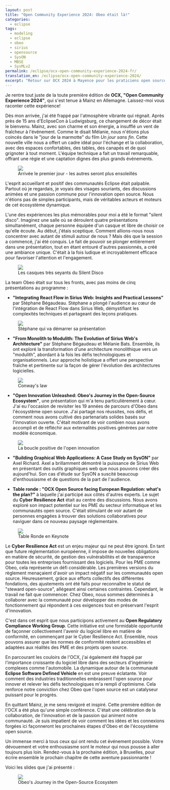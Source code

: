 ```yaml
---
layout: post
title: "Open Community Experience 2024: Obeo était là!"
categories:
  - eclipse
tags:
  - modeling
  - eclipse
  - obeo
  - sirius
  - opensource
  - SysON
  - MBSE
  - SysMLv2
permalink: /eclipse/ocx-open-community-experience-2024-fr/
translation_en: /eclipse/ocx-open-community-experience-2024/
excerpt: "Retour sur OCX 2024 à Mayence pour les praticiens open source/Eclipse et MBSE, avec des enseignements sur Sirius Web, SysON et l’impact du Cyber Resilience Act."
---
```

Je rentre tout juste de la toute première édition de **OCX, "Open Community Experience 2024"**, qui s'est tenue à Mainz en Allemagne. Laissez-moi vous raconter cette expérience!

Dès mon arrivée, j'ai été frappé par l'atmosphère vibrante qui régnait. Après près de 15 ans d'EclipseCon à Ludwigsburg, ce changement de décor était le bienvenu. Mainz, avec son charme et son énergie, a insufflé un vent de fraîcheur à l'événement. Comme le disait Mélanie, nous n'étions plus coincés dans le "jour de la marmotte" du film *Un jour sans fin*. Cette nouvelle ville nous a offert un cadre idéal pour l'échange et la collaboration, avec des espaces confortables, des tables, des canapés et de quoi grignoter à tout moment. L'équipe technique a fait un travail remarquable, offrant une régie et une captation dignes des plus grands événements.

<figure>
    <a href="{{ site.url }}/talks/OCX2024/ocxarrival.jpg">
      <img src="{{ site.url }}/talks/OCX2024/ocxarrival-t.jpg">
    </a>
    <figcaption>Arrivée le premier jour - les autres seront plus ensoleillés</figcaption>
</figure>

L'esprit accueillant et positif des communautés Eclipse était palpable. Partout où je regardais, je voyais des visages souriants, des discussions animées et une passion commune pour l'innovation open source. Nous n'étions pas de simples participants, mais de véritables acteurs et moteurs de cet écosystème dynamique.

L'une des expériences les plus mémorables pour moi a été le format "silent disco". Imaginez une salle où se déroulent quatre présentations simultanément, chaque personne équipée d'un casque et libre de choisir ce qu'elle écoute. Au début, j'étais sceptique. Comment allions-nous nous concentrer avec autant de stimuli autour de nous ? Mais dès que la session a commencé, j'ai été conquis. Le fait de pouvoir se plonger entièrement dans une présentation, tout en étant entouré d'autres passionnés, a créé une ambiance unique. C'était à la fois ludique et incroyablement efficace pour favoriser l'attention et l'engagement.

<figure>
    <a href="{{ site.url }}/talks/OCX2024/ocxsilentdisco.jpg">
      <img src="{{ site.url }}/talks/OCX2024/ocxsilentdisco-t.jpg">
    </a>
    <figcaption>Les casques très seyants du Silent Disco</figcaption>
</figure>

La team Obeo était sur tous les fronts, avec pas moins de cinq présentations au programme :

- **"Integrating React Flow in Sirius Web: Insights and Practical Lessons"** par Stéphane Bégaudeau. Stéphane a plongé l'audience au cœur de l'intégration de React Flow dans Sirius Web, démystifiant les complexités techniques et partageant des leçons pratiques.

<figure>
    <a href="{{ site.url }}/talks/OCX2024/ocxsbe.jpg">
      <img src="{{ site.url }}/talks/OCX2024/ocxsbe-t.jpg">
    </a>
    <figcaption>Stéphane qui va démarrer sa présentation</figcaption>
</figure>

- **"From Monolith to Modulith: The Evolution of Sirius Web's Architecture"** par Stéphane Bégaudeau et Mélanie Bats. Ensemble, ils ont exploré la transformation d'une architecture monolithique vers un "modulith", abordant à la fois les défis technologiques et organisationnels. Leur approche holistique a offert une perspective fraîche et pertinente sur la façon de gérer l'évolution des architectures logicielles.

<figure>
    <a href="{{ site.url }}/talks/OCX2024/ocxmonolith.jpg">
      <img src="{{ site.url }}/talks/OCX2024/ocxmonolith-t.jpg">
    </a>
    <figcaption>Conway's law</figcaption>
</figure>

- **"Open Innovation Unleashed: Obeo's Journey in the Open-Source Ecosystem"**, une présentation qui m'a tenu particulièrement à cœur. J'ai eu l'occasion de revisiter les 19 années de parcours d'Obeo dans l'écosystème open source. J'ai partagé nos réussites, nos défis, et comment nous avons cultivé des partenariats solides basés sur l'innovation ouverte. C'était motivant de voir combien nous avons accompli et de réfléchir aux externalités positives générées par notre modèle économique.

<figure>
    <a href="{{ site.url }}/talks/OCX2024/ocxopeninnovation.jpg">
      <img src="{{ site.url }}/talks/OCX2024/ocxopeninnovation-t.jpg">
    </a>
    <figcaption>La boucle positive de l'open innovation</figcaption>
</figure>

- **"Building Graphical Web Applications: A Case Study on SysON"** par Axel Richard. Axel a brillamment démontré la puissance de Sirius Web en présentant des outils graphiques web que nous pouvons créer dès aujourd'hui. Son cas d'étude sur SysON a suscité beaucoup d'enthousiasme et de questions de la part de l'audience.

- **Table ronde : "OCX Open Source facing European Regulation: what's the plan?"** à laquelle j'ai participé aux côtés d'autres experts. Le sujet du **Cyber Resilience Act** était au centre des discussions. Nous avons exploré son impact potentiel sur les PME du secteur informatique et les communautés open source. C'était stimulant de voir autant de personnes engagées à trouver des solutions collaboratives pour naviguer dans ce nouveau paysage réglementaire.

<figure>
    <a href="{{ site.url }}/talks/OCX2024/ocxkeynote.jpg">
      <img src="{{ site.url }}/talks/OCX2024/ocxkeynote-t.jpg">
    </a>
    <figcaption>Table Ronde en Keynote</figcaption>
</figure>


Le **Cyber Resilience Act** est un enjeu majeur qui ne peut être ignoré. En tant que future réglementation européenne, il impose de nouvelles obligations en matière de sécurité, de gestion des vulnérabilités et de transparence pour toutes les entreprises fournissant des logiciels. Pour les PME comme Obeo, cela représente un défi considérable. Les premières versions du règlement menaçaient d'avoir un impact négatif sur les communautés open source. Heureusement, grâce aux efforts collectifs des différentes fondations, des ajustements ont été faits pour reconnaître le statut de "steward open-source", allégeant ainsi certaines contraintes. Cependant, le travail ne fait que commencer. Chez Obeo, nous sommes déterminés à collaborer avec la communauté pour développer des modes de fonctionnement qui répondent à ces exigences tout en préservant l'esprit d'innovation.

C'est dans cet esprit que nous participons activement au **Open Regulatory Compliance Working Group**. Cette initiative est une formidable opportunité de façonner collectivement l'avenir du logiciel libre en matière de conformité, en commençant par le Cyber Resilience Act. Ensemble, nous pouvons assurer que les normes de conformité restent accessibles et adaptées aux réalités des PME et des projets open source.

En parcourant les couloirs de l'OCX, j'ai également été frappé par l'importance croissante du logiciel libre dans des secteurs d'ingénierie complexes comme l'automobile. La dynamique autour de la communauté **Eclipse Software Defined Vehicle** en est une preuve éclatante. Voir comment des industries traditionnelles embrassent l'open source pour innover et relever les défis technologiques m'a rempli d'optimisme. Cela renforce notre conviction chez Obeo que l'open source est un catalyseur puissant pour le progrès.

En quittant Mainz, je me sens revigoré et inspiré. Cette première édition de l'OCX a été plus qu'une simple conférence. C'était une célébration de la collaboration, de l'innovation et de la passion qui animent notre communauté. Je suis impatient de voir comment les idées et les connexions forgées ici façonneront les prochaines étapes d'Obeo et de l'écosystème open source.

Un immense merci à tous ceux qui ont rendu cet événement possible. Votre dévouement et votre enthousiasme sont le moteur qui nous pousse à aller toujours plus loin. Rendez-vous à la prochaine édition, à Bruxelles, pour écrire ensemble le prochain chapitre de cette aventure passionnante !

Voici les slides que j'ai présenté :

<figure>
    <a href="https://cedric.brun.io/talks/OCX2024/OCX_Open_Innovation_unleashed.pdf"><img src="{{ site.url }}/talks/OCX2024/thumbnail.png"></a>
    <figcaption>Obeo's Journey in the Open-Source Ecosystem</figcaption>
</figure>
